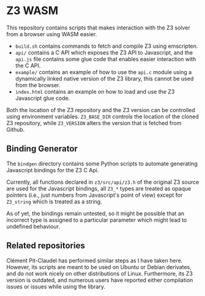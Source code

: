 Z3 WASM
=========

This repository contains scripts that makes interaction
with the Z3 solver from a browser using WASM easier.

* `build.sh` contains commands to fetch and compile Z3 using emscripten.
* `api/` contains a C API which exposes the Z3 API to Javascript, and 
  the `api.js` file contains some glue code that enables easier interaction
  with the C API.
* `example/` contains an example of how to use the `api.c` module using a dynamically linked native version of the Z3 library, this cannot be used from the browser.
* `index.html` contains an example on how to load and use the Z3 Javascript glue code.

Both the location of the Z3 repository and the Z3 version can be controlled
using environment variables. `Z3_BASE_DIR` controls the location of the 
cloned Z3 repository, while `Z3_VERSION` alters the version that is 
fetched from Github.

## Binding Generator

The `bindgen` directory contains some Python scripts to automate generating Javascript bindings for the Z3 C Api.

Currently, all functions declared in `z3/src/api/z3.h` of the original Z3 source are used for the Javascript bindings, all `Z3_*`
types are treated as opaque pointers (i.e., just numbers from Javascript's point of view) except for `Z3_string` which is treated as a string.

As of yet, the bindings remain untested, so it might be possible that an incorrect type is assigned to a particular parameter which might
lead to undefined behaviour.

## Related repositories

Clément Pit-Claudel has performed similar steps as I have taken here. 
However, its scripts are meant to be used on Ubuntu or Debian derivates, 
and do not work nicely on other distributions of Linux. Furthermore, its
Z3 version is outdated, and numerous users have reported either compilation
issues or issues while using the library.


